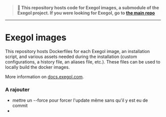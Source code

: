 
> **📌 This repository hosts code for Exegol images, a submodule of the Exegol project. 
> If you were looking for Exegol, go to [the main repo](https://github.com/ThePorgs/Exegol)**
___

# Exegol images

This repository hosts Dockerfiles for each Exegol image, an installation script, and various assets needed during the installation (custom configurations, a history file, an aliases file, etc.). These files can be used to locally build the docker images.

More information on [docs.exegol.com](https://docs.exegol.com/).

### A rajouter
* mettre un --force pour forcer l'update même sans qu'il y est eu de commit
* 

